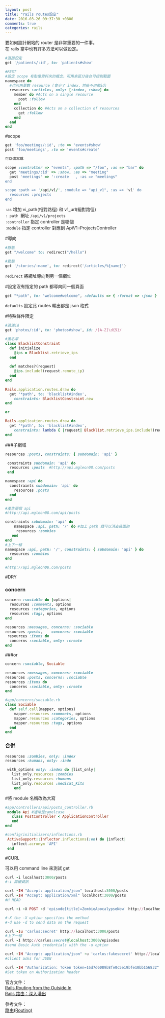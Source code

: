 ```yaml
---
layout: post
title: "rails routes設定"
date: 2016-03-26 09:37:30 +0800
comments: true
categories: rails
---
```

要如何設計網站的 router 是非常重要的一件事。  
在 rails 當中也有許多方法可以做設定。

<!-- more -->



```ruby
#直接設定
get '/patients/:id', to: 'patients#show'

#REST
#設定 scope 有點像資料夾的概念，可用來區分後台可控制範圍
namespace do 
  #也可用單數 resource (會少了 index，然後不用帶id)
  resources :articles, only: [:index, :show] do 
    member do #Acts on a single resource
      post :follow
    end
    collection do #Acts on a collection of resources
      get :follow
    end
  end
end
```

#scope

```ruby
get 'foo/meetings/:id', :to => 'events#show'
post 'foo/meetings', :to => 'events#create'

可以改寫成

scope :controller => "events", :path => "/foo", :as => "bar" do
  get 'meetings/:id' => :show, :as => "meeting"
  post 'meetings' => ':create	, :as => "meetings"
end

scope :path => '/api/v1/', :module => "api_v1", :as => 'v1' do
  resources :projects
end
```
`:as` 增加 vi_path(相對路徑) 和 v1_url(絕對路徑)  
`: path `網址 `/api/v1/projects`   
`:controller` 指定 controller 是哪個  
`:module` 指定 controller 對應到 ApiV1::ProjectsController


#導向

```ruby
#靜態
get "/welcome" to: redirect("/hello")

#動態
get '/stories/:name', to: redirect('/articles/%{name}')
```
`redirect` 將網址導向到另一個網址

#設定沒有指定的 path 都導向同一個頁面

```ruby
get "*path", to: "welcome#welcome", :defaults => { :format => :json }
```
`defaults` 設定此 routes 輸出都是 json 格式

#特殊條件限定

```ruby
#過濾id
get 'photos/:id', to: 'photos#show', id: /[A-Z]\d{5}/

#黑名單
class BlacklistConstraint
  def initialize
    @ips = Blacklist.retrieve_ips
  end
 
  def matches?(request)
    @ips.include?(request.remote_ip)
  end
end
 
Rails.application.routes.draw do
  get '*path', to: 'blacklist#index',
    constraints: BlacklistConstraint.new
end

or

Rails.application.routes.draw do
  get '*path', to: 'blacklist#index',
    constraints: lambda { |request| Blacklist.retrieve_ips.include?(request.remote_ip) }
end
```

###子網域

```rubyresources :posts, constraints: { subdomain: 'api' }
```

```ruby￼constraints subdomain: 'api' do  resources :posts  #http://api.mgleon08.com/posts￼end
```

```ruby
namespace :api do
  constraints subdomain: 'api' do
    resources :posts
  end
end

#產生兩個 api
#http://api.mgleon08.com/api/posts

constraints subdomain: 'api' do 
	namespace :api, path: '/' do #加上 path 就可以消去後面的     resources :zombies   endend
#上下一樣
namespace :api, path: '/', constraints: { subdomain: 'api' } do
  resources :zombiesend

#http://api.mgleon08.com/posts
```

#DRY

### concern
```ruby
concern :sociable do |options| 
  resources :comments, options
  resources :categories, options 
  resources :tags, optionsend
resources :messages, concerns: :sociableresources :posts,    concerns: :sociable￼resources :items do  concerns :sociable, only: :createend
```

###or

```ruby
concern :sociable, Sociable
resources :messages, concerns: :sociable 
resources :posts, concerns: :sociable 
resources :items do  concerns :sociable, only: :createend
```

```ruby
#app/concerns/sociable.rbclass Sociable  def self.call(mapper, options)    mapper.resources :comments, options 
    mapper.resources :categories, options 
    mapper.resources :tags, options  end 
end
```


### 合併

```ruby
resources :zombies, only: :index 
resources :humans, only: :inde
```

```ruby
￼with_options only: :index do |list_only|   list_only.resources :zombies   list_only.resources :humans   list_only.resources :medical_kits￼￼￼￼end
```

#將 module 名稱改為大寫

```ruby
#app/controllers/api/posts_controller.rb
￼module Api #通常是camelcase   class PostController < ApplicationController   end
end
```

```ruby
#config/initializers/inflections.rb
￼ActiveSupport::Inflector.inflections(:en) do |inflect|￼  inflect.acronym 'API'￼end
```
#CURL

可以用 command line 來測試 get

```ruby
curl -i localhost:3000/posts
#-i 詳細資訊

curl -IH "Accept: application/json" localhost:3000/posts
curl -IH "Accept: application/xml" localhost:3000/posts
#H HEAD

curl -i -X POST -d 'episode[title]=ZombieApocalypseNow' http://localhost:3000/posts

#-X the -X option specifies the method
#-d use -d to send data on the request

curl -Iu 'carlos:secret' http://localhost:3000/posts
#上下一樣
curl -I http://carlos:secret@localhost:3000/episodes
#send Basic Auth credentials with the -u option

curl -IH "Accept: application/json" -u 'carlos:fakesecret' http://localhost:3000/posts
#client asks for JSON

curl -IH "Authorization: Token token=16d7d6089b8fe0c5e19bfe10bb156832" http://localhost:3000/posts
#Set token on Authorization header
```

官方文件：  
[Rails Routing from the Outside In](http://guides.rubyonrails.org/routing.html)  
[Rails 路由：深入淺出](http://rails.ruby.tw/routing.html)

參考文件：  
[路由(Routing)](https://ihower.tw/rails4/routing.html)  